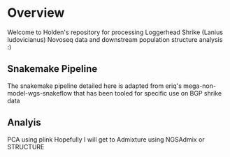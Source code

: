 # Overview
Welcome to Holden's repository for processing Loggerhead Shrike (Lanius ludovicianus) Novoseq data and downstream population structure analysis :)


## Snakemake Pipeline
The snakemake pipeline detailed here is adapted from eriq's mega-non-model-wgs-snakeflow that has been tooled for specific use on BGP shrike data

## Analyis
PCA using plink
Hopefully I will get to Admixture using NGSAdmix or STRUCTURE
